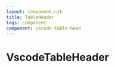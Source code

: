 ```yaml
---
layout: component.njk
title: TableHeader
tags: component
component: vscode-table-head
---
```


# VscodeTableHeader

